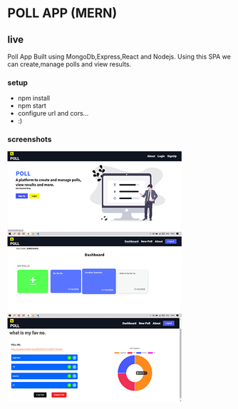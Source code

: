 # POLL APP (MERN)

## live

[]()

Poll App Built using MongoDb,Express,React and Nodejs.
Using this SPA we can create,manage polls and view results.

### setup

-   npm install
-   npm start
-   configure url and cors...
-   :)

### screenshots

![screenshots](poll-backend/screenshot.png)
